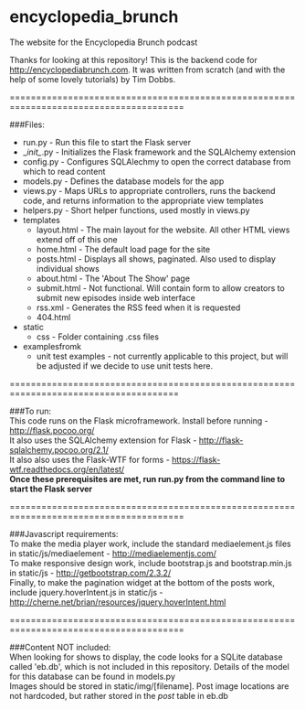 # encyclopedia_brunch
The website for the Encyclopedia Brunch podcast

Thanks for looking at this repository! This is the backend code for http://encyclopediabrunch.com.
It was written from scratch (and with the help of some lovely tutorials) by Tim Dobbs.  

=======================================================================================

###Files:
* run.py - Run this file to start the Flask server
* \__init\__.py - Initializes the Flask framework and the SQLAlchemy extension
* config.py - Configures SQLAlechmy to open the correct database from which to read content
* models.py - Defines the database models for the app
* views.py - Maps URLs to appropriate controllers, runs the backend code, and returns information to the appropriate view templates
* helpers.py - Short helper functions, used mostly in views.py
* templates
  * layout.html - The main layout for the website. All other HTML views extend off of this one
  * home.html - The default load page for the site
  * posts.html - Displays all shows, paginated. Also used to display individual shows
  * about.html - The 'About The Show' page
  * submit.html - Not functional. Will contain form to allow creators to submit new episodes inside web interface
  * rss.xml - Generates the RSS feed when it is requested
  * 404.html
* static
  * css - Folder containing .css files
* examplesfromk
  * unit test examples - not currently applicable to this project, but will be adjusted if we decide to use unit tests here.

======================================================================================

###To run:  
This code runs on the Flask microframework. Install before running - http://flask.pocoo.org/  
It also uses the SQLAlchemy extension for Flask - http://flask-sqlalchemy.pocoo.org/2.1/  
It also also uses the Flask-WTF for forms - https://flask-wtf.readthedocs.org/en/latest/  
**Once these prerequisites are met, run run.py from the command line to start the Flask server**

=======================================================================================

###Javascript requirements:  
To make the media player work, include the standard mediaelement.js files in static/js/mediaelement - http://mediaelementjs.com/  
To make responsive design work, include bootstrap.js and bootstrap.min.js in static/js - http://getbootstrap.com/2.3.2/  
Finally, to make the pagination widget at the bottom of the posts work, include jquery.hoverIntent.js in static/js - http://cherne.net/brian/resources/jquery.hoverIntent.html  

=======================================================================================

###Content NOT included:  
When looking for shows to display, the code looks for a SQLite database called 'eb.db', which is not included in this repository.   Details of the model for this database can be found in models.py  
Images should be stored in static/img/[filename]. Post image locations are not hardcoded, but rather stored in the _post_ table in eb.db
